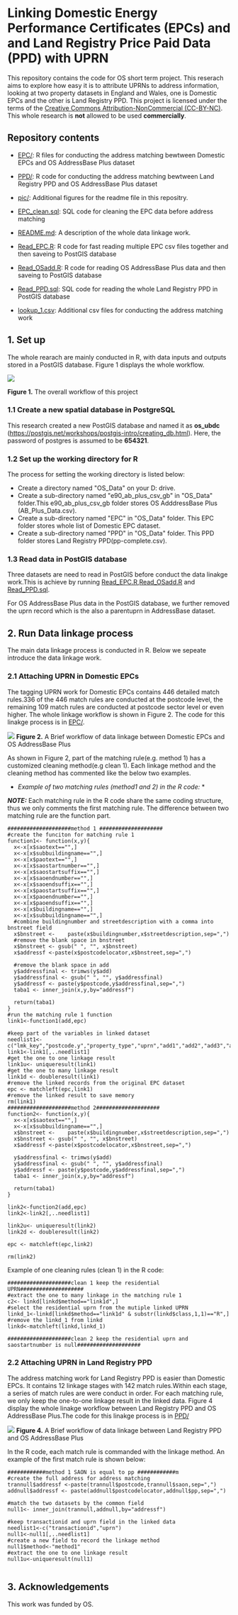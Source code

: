 # Linking Domestic Energy Performance Certificates (EPCs) and and Land Registry Price Paid Data (PPD) with UPRN


This repository contains the code for OS short term project. This reserach aims to explore how easy it is to attribute UPRNs to address information, looking at two property datasets in England and Wales, one is Domestic EPCs and the other is Land Registry PPD. This project is licensed under the terms of the [Creative Commons Attribution-NonCommercial (CC-BY-NC)](https://creativecommons.org/licenses/by-nc/4.0/). This whole research is **not** allowed to be used  **commercially**. 


## Repository contents
* [EPC/](EPC/): R files for conducting the address matching bewtween Domestic EPCs and OS AddressBase Plus dataset
* [PPD/](PPD/): R code for conducting the address matching bewtween Land Registry PPD and OS AddressBase Plus dataset
* [pic/](pic/): Additional figures for the readme file in this repositry.

* [EPC_clean.sql](EPC_clean.sql): SQL code for cleaning the EPC data before address matching
* [README.md](README.md): A description of the whole data linkage work.
* [Read_EPC.R](Read_EPC.R): R code for fast reading multiple EPC csv files together and then saveing to PostGIS database
* [Read_OSadd.R](Read_OSadd.R): R code for reading OS AddressBase Plus data and then saveing to PostGIS database
* [Read_PPD.sql](Read_PPD.sql): SQL code for reading the whole Land Registry PPD in PostGIS database
* [lookup_1.csv](lookup_1.csv): Additional csv files for conducting the address matching work


## 1. Set up

The whole rearach are mainly conducted in R, with data inputs and outputs stored in a PostGIS database. Figure 1 displays the whole workflow.

![](pic/f1.png)

**Figure 1.**  The overall workflow of this project

### 1.1 Create a new spatial database in PostgreSQL
This research created a new PostGIS database and named it as **os_ubdc** (https://postgis.net/workshops/postgis-intro/creating_db.html). Here, the password of postgres is assumed to be **654321**.
### 1.2 Set up the working directory for R
The process for setting the working directory is listed below:
- Create a directory named "OS_Data" on your D: drive.
- Create a sub-directory named "e90_ab_plus_csv_gb" in "OS_Data" folder.This e90_ab_plus_csv_gb folder stores OS AdddressBase Plus (AB_Plus_Data.csv).
- Create a sub-directory named "EPC" in "OS_Data" folder. This EPC folder stores whole list of Domestic EPC dataset.
- Create a sub-directory named "PPD" in "OS_Data" folder. This PPD folder stores Land Registry PPD(pp-complete.csv).
### 1.3 Read data in PostGIS database
Three datasets are need to read in PostGIS before conduct the data linakge work.This is achieve by running [Read_EPC.R](Read_EPC.R),[Read_OSadd.R](Read_OSadd.R) and [Read_PPD.sql](Read_PPD.sql).

For OS AddressBase Plus data in the PostGIS database, we further removed the uprn record which is the also a parentuprn in AddressBase dataset.

## 2. Run Data linkage process
The main data linkage process is conducted in R. Below we sepeate introduce the data linkage work.
### 2.1 Attaching UPRN in Domestic EPCs
The tagging UPRN work for Domestic EPCs contains 446 detailed match rules.336 of the 446 match rules are conducted at the postcode level, the remaining 109 match rules are conducted at postcode sector level or even higher. The whole linkage workflow is shown in Figure 2. The code for this linakge process is in [EPC/](EPC/).


![](pic/f2.png)
**Figure 2.** A Brief workflow of data linkage between Domestic EPCs and OS AddressBase Plus

As shown in Figure 2, part of the matching rule(e.g. method 1) has a customized cleaning method(e.g clean 1). Each linkage method and the cleaning method has commented like the below two examples.

* *Example of two matching rules (method1 and 2) in the R code:* *


***NOTE:*** Each matching rule in the R code share the same coding structure, thus we only comments the first matching rule. The difference between two matching rule are the function part.
```
####################method 1 ####################
#create the funciton for matching rule 1
function1<- function(x,y){
  x<-x[x$saotext=="",]
  x<-x[x$subbuildingname=="",]
  x<-x[x$paotext=="",]
  x<-x[x$saostartnumber=="",]
  x<-x[x$saostartsuffix=="",]
  x<-x[x$saoendnumber=="",]
  x<-x[x$saoendsuffix=="",]
  x<-x[x$paostartsuffix=="",]
  x<-x[x$paoendnumber=="",]
  x<-x[x$paoendsuffix=="",]
  x<-x[x$buildingname=="",]
  x<-x[x$subbuildingname=="",]
  #combine buildingnumber and streetdescription with a comma into bnstreet field
  x$bnstreet <-    paste(x$buildingnumber,x$streetdescription,sep=",")
  #remove the blank space in bnstreet
  x$bnstreet <- gsub(" ", "", x$bnstreet)
  x$addressf <-paste(x$postcodelocator,x$bnstreet,sep=",")
  
  #remove the blank space in add
  y$addressfinal <- trimws(y$add)
  y$addressfinal <- gsub(" ", "", y$addressfinal)
  y$addressf <- paste(y$postcode,y$addressfinal,sep=",")
  taba1 <- inner_join(x,y,by="addressf")
 
  return(taba1)
}
#run the matching rule 1 function
link1<-function1(add,epc)

#keep part of the variables in linked dataset
needlist1<-c("lmk_key","postcode.y","property_type","uprn","add1","add2","add3","add","postcode.x","postcodelocator","buildingname","buildingnumber","subbuildingname","paostartnumber","paostartsuffix","paoendnumber","paoendsuffix","paotext","saostartnumber","saostartsuffix","saoendnumber","saoendsuffix","saotext","streetdescription","locality","dependentlocality","townname","class","lodgement_date","inspection_date","lodgement_datetime")
link1<-link1[,..needlist1]
#get the one to one linkage result
link1u<- uniqueresult(link1)
#get the one to many linkage result
link1d <- doubleresult(link1)
#remove the linked records from the original EPC dataset
epc <- matchleft(epc,link1)
#remove the linked result to save memory
rm(link1)
####################method 2####################
function2<- function(x,y){
  x<-x[x$saotext=="",]
  x<-x[x$subbuildingname=="",]
  x$bnstreet <-    paste(x$buildingnumber,x$streetdescription,sep=",")
  x$bnstreet <- gsub(" ", "", x$bnstreet)
  x$addressf <-paste(x$postcodelocator,x$bnstreet,sep=",")
  
  y$addressfinal <- trimws(y$add)
  y$addressfinal <- gsub(" ", "", y$addressfinal)
  y$addressf <- paste(y$postcode,y$addressfinal,sep=",")
  taba1 <- inner_join(x,y,by="addressf")

  return(taba1)
}

link2<-function2(add,epc)
link2<-link2[,..needlist1]

link2u<- uniqueresult(link2)
link2d <- doubleresult(link2)

epc <- matchleft(epc,link2)

rm(link2)

```
Example of one cleaning rules (clean 1) in the R code:

```
####################clean 1 keep the residential UPRN####################
#extract the one to many linkage in the matching rule 1
c2<- linkd[linkd$method=="link1d",]
#select the residential uprn from the mutiple linked UPRN
linkd_1<-linkd[linkd$method=="link1d" & substr(linkd$class,1,1)=="R",]
#remove the linkd_1 from linkd
linkd<-matchleft(linkd,linkd_1)

####################clean 2 keep the residential uprn and saostartnumber is null####################
```
### 2.2 Attaching UPRN in Land Registry PPD
The address matching work for Land Registry PPD is easier than Domestic EPCs. It contains 12 linkage stages with 142 match rules.Within each stage, a series of match rules are were conduct in order. For each matching rule, we only keep the one-to-one linkage result in the linked data. Figure 4 display the whole linakge workflow between Land Registry PPD and OS AddressBase Plus.The code for this linakge process is in [PPD/](PPD/)


![](pic/f4.png)
**Figure 4.** A Brief workflow of data linkage between Land Registry PPD and OS AddressBase Plus

In the R code, each match rule is commanded with the linkage method. An example of the first match rule is shown below: 
```
############method 1 SAON is equal to pp ############m
#create the full address for address matching      
trannull$addressf <-paste(trannull$postcode,trannull$saon,sep=",")
addnull$addressf <- paste(addnull$postcodelocator,addnull$pp,sep=",")

#match the two datasets by the common field
null1<- inner_join(trannull,addnull,by="addressf")

#keep transactionid and uprn field in the linked data
needlist1<-c("transactionid","uprn")
null1<-null1[,..needlist1]
#create a new field to record the linkage method
null1$method<-"method1"
#extract the one to one linkage result
null1u<-uniqueresult(null1)


```
## 3. Acknowledgements
This work was funded by OS.
